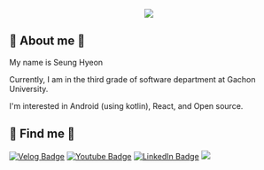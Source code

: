 <p align="center">
  <img src="https://capsule-render.vercel.app/api?type=waving&color=0080ff&height=300&section=header&text=Welcome!&fontSize=70&fontColor=ffffff" />
</p>

## 🌟 About me 🌟

My name is Seung Hyeon

Currently, I am in the third grade of software department at Gachon University.

I'm interested in Android (using kotlin), React, and Open source.

<!-- 
[![Hits](https://hits.seeyoufarm.com/api/count/incr/badge.svg?url=https%3A%2F%2Fgithub.com%2Fnamsh1125&count_bg=%2379C83D&title_bg=%23555555&icon=&icon_color=%23E7E7E7&title=hits&edge_flat=false)](https://hits.seeyoufarm.com)
-->

## 💖 Find me 💖

[![Velog Badge](https://img.shields.io/badge/Velog-000000?style=flat-square&logo=Velog&logoColor=white&link=https://velog.io/@namsh1125)](https://velog.io/@namsh1125)
[![Youtube Badge](https://img.shields.io/badge/Youtube-ff0000?style=flat-square&logo=youtube&link=https://www.youtube.com/channel/UCJ-N9hd1SxdmUvNNoqITsPw)](https://www.youtube.com/channel/UCJ-N9hd1SxdmUvNNoqITsPw)
[![LinkedIn Badge](https://img.shields.io/badge/LinkedIn-0A66C2?style=flat-square&logo=LinkedIn&link=https://www.linkedin.com/in/namsh1125)](https://www.linkedin.com/in/namsh1125)
<img src="https://img.shields.io/badge/namsh1125@naver.com-2db400?style=flat-square&logo=Gmail&logoColor=white"/>

<!--
**namsh1125/namsh1125** is a ✨ _special_ ✨ repository because its `README.md` (this file) appears on your GitHub profile.

Here are some ideas to get you started:

- 🔭 I’m currently working on ...
- 🌱 I’m currently learning ...
- 👯 I’m looking to collaborate on ...
- 🤔 I’m looking for help with ...
- 💬 Ask me about ...

- 😄 Pronouns: ...
- ⚡ Fun fact: ...
-->

<!--![*'s GitHub stats](https://github-readme-stats.vercel.app/api?username=namsh1125&show_icons=true&theme=tokyonight) -->
<!-- [![Solved.ac 프로필](http://mazassumnida.wtf/api/v2/generate_badge?boj=namsh1125)](https://solved.ac/namsh1125) -->
<!-- [![Top Langs](https://github-readme-stats.vercel.app/api/top-langs/?username=namsh1125&layout=compact)](https://github.com/namsh1125/github-readme-stats) -->
